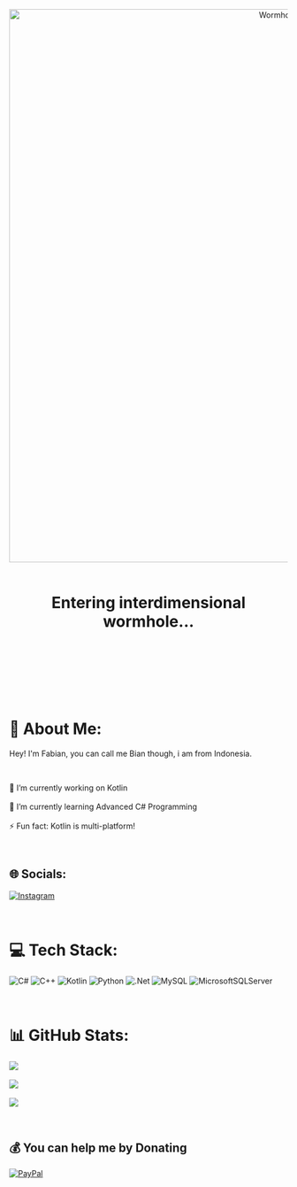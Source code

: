<div align="center">

<!-- Image placeholder -->
<div align="center">
  <img src="wh.gif" alt="Wormhole Image" width="1000"/>
</div>

<br/>


<h1> Entering interdimensional wormhole... </h1>

<br/>

<br/>

<br/>

<br/>

<br/>


</div>

<br/>

# 💫 About Me:
Hey! I'm Fabian, you can call me Bian though, i am from Indonesia. 

<br/>


🔭 I’m currently working on Kotlin<br/><br/>
🌱 I’m currently learning Advanced C# Programming<br/><br/>
⚡ Fun fact: Kotlin is multi-platform!

<br/>

## 🌐 Socials:
[![Instagram](https://img.shields.io/badge/Instagram-%23E4405F.svg?logo=Instagram&logoColor=white)](https://instagram.com/biann25z) 

<br/>

# 💻 Tech Stack:
![C#](https://img.shields.io/badge/c%23-%23239120.svg?style=for-the-badge&logo=csharp&logoColor=white) 
![C++](https://img.shields.io/badge/c++-%2300599C.svg?style=for-the-badge&logo=c%2B%2B&logoColor=white) 
![Kotlin](https://img.shields.io/badge/kotlin-%237F52FF.svg?style=for-the-badge&logo=kotlin&logoColor=white) 
![Python](https://img.shields.io/badge/python-3670A0?style=for-the-badge&logo=python&logoColor=ffdd54) 
![.Net](https://img.shields.io/badge/.NET-5C2D91?style=for-the-badge&logo=.net&logoColor=white) 
![MySQL](https://img.shields.io/badge/mysql-4479A1.svg?style=for-the-badge&logo=mysql&logoColor=white) 
![MicrosoftSQLServer](https://img.shields.io/badge/Microsoft%20SQL%20Server-CC2927?style=for-the-badge&logo=microsoft%20sql%20server&logoColor=white)

<br/>

# 📊 GitHub Stats:
![](https://github-readme-stats.vercel.app/api?username=Anthemnize&theme=dark&hide_border=true&include_all_commits=true&count_private=true)<br/><br/>
![](https://github-readme-streak-stats.herokuapp.com/?user=Anthemnize&theme=dark&hide_border=true)<br/><br/>
![](https://github-readme-stats.vercel.app/api/top-langs/?username=Anthemnize&theme=dark&hide_border=true&include_all_commits=true&count_private=true&layout=compact)

<br/>

## 💰 You can help me by Donating
[![PayPal](https://img.shields.io/badge/PayPal-00457C?style=for-the-badge&logo=paypal&logoColor=white)](https://paypal.me/Anthemnize) 

<br/>


<!-- Proudly created with GPRM ( https://gprm.itsvg.in ) -->
